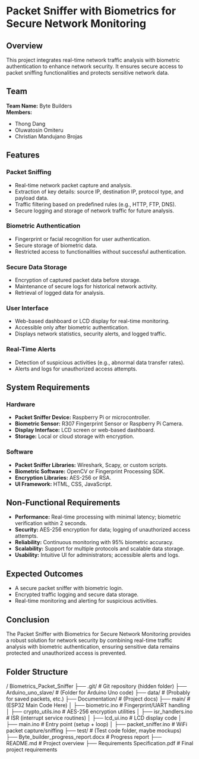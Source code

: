 # Packet Sniffer with Biometrics for Secure Network Monitoring

## Overview
This project integrates real-time network traffic analysis with biometric authentication to enhance network security. It ensures secure access to packet sniffing functionalities and protects sensitive network data.

## Team
**Team Name:** Byte Builders  
**Members:**  
- Thong Dang  
- Oluwatosin Omiteru  
- Christian Mandujano Brojas  

## Features

### Packet Sniffing
- Real-time network packet capture and analysis.
- Extraction of key details: source IP, destination IP, protocol type, and payload data.
- Traffic filtering based on predefined rules (e.g., HTTP, FTP, DNS).
- Secure logging and storage of network traffic for future analysis.

### Biometric Authentication
- Fingerprint or facial recognition for user authentication.
- Secure storage of biometric data.
- Restricted access to functionalities without successful authentication.

### Secure Data Storage
- Encryption of captured packet data before storage.
- Maintenance of secure logs for historical network activity.
- Retrieval of logged data for analysis.

### User Interface
- Web-based dashboard or LCD display for real-time monitoring.
- Accessible only after biometric authentication.
- Displays network statistics, security alerts, and logged traffic.

### Real-Time Alerts
- Detection of suspicious activities (e.g., abnormal data transfer rates).
- Alerts and logs for unauthorized access attempts.

## System Requirements

### Hardware
- **Packet Sniffer Device:** Raspberry Pi or microcontroller.
- **Biometric Sensor:** R307 Fingerprint Sensor or Raspberry Pi Camera.
- **Display Interface:** LCD screen or web-based dashboard.
- **Storage:** Local or cloud storage with encryption.

### Software
- **Packet Sniffer Libraries:** Wireshark, Scapy, or custom scripts.
- **Biometric Software:** OpenCV or Fingerprint Processing SDK.
- **Encryption Libraries:** AES-256 or RSA.
- **UI Framework:** HTML, CSS, JavaScript.

## Non-Functional Requirements
- **Performance:** Real-time processing with minimal latency; biometric verification within 2 seconds.
- **Security:** AES-256 encryption for data; logging of unauthorized access attempts.
- **Reliability:** Continuous monitoring with 95% biometric accuracy.
- **Scalability:** Support for multiple protocols and scalable data storage.
- **Usability:** Intuitive UI for administrators; accessible alerts and logs.

## Expected Outcomes
- A secure packet sniffer with biometric login.
- Encrypted traffic logging and secure data storage.
- Real-time monitoring and alerting for suspicious activities.

## Conclusion
The Packet Sniffer with Biometrics for Secure Network Monitoring provides a robust solution for network security by combining real-time traffic analysis with biometric authentication, ensuring sensitive data remains protected and unauthorized access is prevented.

## Folder Structure
/ Biometrics_Packet_Sniffer
├── .git/                         # Git repository (hidden folder)
├── Arduino_uno_slave/             # (Folder for Arduino Uno code)
├── data/                          # (Probably for saved packets, etc.)
├── Documentation/                 # (Project docs)
├── main/                          # (ESP32 Main Code Here)
│   ├── biometric.ino              # Fingerprint/UART handling
│   ├── crypto_utils.ino           # AES-256 encryption utilities
│   ├── isr_handlers.ino           # ISR (interrupt service routines)
│   ├── lcd_ui.ino                 # LCD display code
│   ├── main.ino                   # Entry point (setup + loop)
│   ├── packet_sniffer.ino         # WiFi packet capture/sniffing
├── test/                          # (Test code folder, maybe mockups)
├── Byte_builder_progress_report.docx   # Progress report
├── README.md                      # Project overview
├── Requirements Specification.pdf # Final project requirements